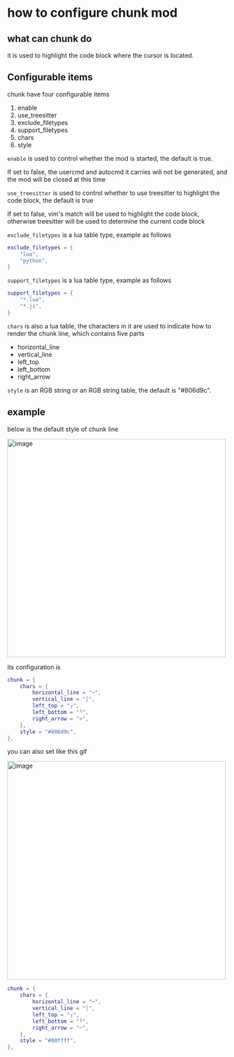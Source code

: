 # how to configure chunk mod

## what can chunk do

it is used to highlight the code block where the cursor is located.

## Configurable items

chunk have four configurable items

1. enable
2. use_treesitter
3. exclude_filetypes
4. support_filetypes
5. chars
6. style

`enable` is used to control whether the mod is started, the default is true.

If set to false, the usercmd and autocmd it carries will not be generated, and the mod will be closed at this time

`use_treesitter` is used to control whether to use treesitter to highlight the code block, the default is true

If set to false, vim's match will be used to highlight the code block, otherwise treesitter will be used to determine the current code block

`exclude_filetypes` is a lua table type, example as follows

```lua
exclude_filetypes = {
    "lua",
    "python",
}
```

`support_filetypes` is a lua table type, example as follows

```lua
support_filetypes = {
    "*.lua",
    "*.js",
}
```

`chars` is also a lua table, the characters in it are used to indicate how to render the chunk line, which contains five parts

- horizontal_line
- vertical_line
- left_top
- left_bottom
- right_arrow

`style` is an RGB string or an RGB string table, the default is "#806d9c".

## example

below is the default style of chunk line

<img width="500" alt="image" src="https://raw.githubusercontent.com/shellRaining/img/main/2302/23_hlchunk1.png">

its configuration is

```lua
chunk = {
    chars = {
        horizontal_line = "─",
        vertical_line = "│",
        left_top = "╭",
        left_bottom = "╰",
        right_arrow = ">",
    },
    style = "#806d9c",
},
```

<a id="chunk_example1">you can also set like this gif</a>

<img width="500" alt="image" src="https://raw.githubusercontent.com/shellRaining/img/main/2303/08_hlchunk8.gif">

```lua
chunk = {
    chars = {
        horizontal_line = "─",
        vertical_line = "│",
        left_top = "┌",
        left_bottom = "└",
        right_arrow = "─",
    },
    style = "#00ffff",
},
```
